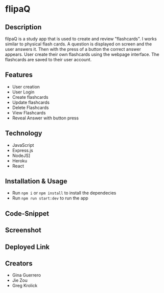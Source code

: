 # flipaQ

## Description

filpaQ is a study app that is used to create and review "flashcards". I works similar to physical flash cards. A question is displayed on screen and the user answers it. Then with the press of a button the correct answer appears. User create their own flashcards using the webpage interface. The flashcards are saved to their user account.

## Features
- User creation
- User Login
- Create flashcards
- Update flashcards
- Delete Flashcards
- View Flashcards
- Reveal Answer with button press

## Technology
- JavaScript
- Express.js
- NodeJS]
- Heroku
- React

## Installation & Usage
- Run `npm i` or `npm install` to install the dependecies
- Run `npm run start:dev` to run the app

## Code-Snippet

## Screenshot

## Deployed Link

## Creators
- Gina Guerrero
- Jie Zou
- Greg Krolick
